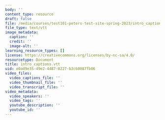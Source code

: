 ```yaml
---
body: ''
content_type: resource
draft: false
file: /media/courses/test101-peters-test-site-spring-2023/intro_captions.vtt
file_type: text/vtt
image_metadata:
  caption: ''
  credit: ''
  image-alt: ''
learning_resource_types: []
license: https://creativecommons.org/licenses/by-nc-sa/4.0/
resourcetype: Document
title: intro_captions.vtt
uid: e0ad9e35-49e2-4487-8227-b3c60087fb06
video_files:
  video_captions_file: ''
  video_thumbnail_file: ''
  video_transcript_file: ''
video_metadata:
  video_speakers: ''
  video_tags: ''
  youtube_description: ''
  youtube_id: ''
---
```


